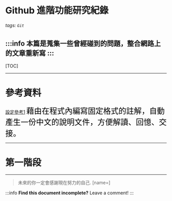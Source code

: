 
Github 進階功能研究紀錄
===
###### tags: `Git`

:::info
本篇是蒐集一些曾經碰到的問題，整合網路上的文章重新寫
:::
---

[TOC]

---

# 參考資料
[設定參考1](https://www.itread01.com/content/1549180824.html)
<font size=5, color=black>藉由在程式內編寫固定格式的註解，自動產生一份中文的說明文件，方便解讀、回憶、交接。</font><br>

---

# 第一階段


---

> 未來的你一定會感謝現在努力的自己. [name=]

:::info
**Find this document incomplete?** Leave a comment!
:::


